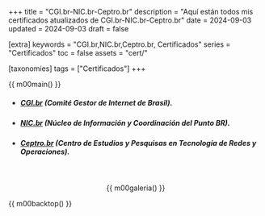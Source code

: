 +++
title = "CGI.br-NIC.br-Ceptro.br"
description = "Aquí están todos mis certificados atualizados de CGI.br-NIC.br-Ceptro.br"
date = 2024-09-03
updated = 2024-09-03
draft = false

[extra]
keywords = "CGI.br,NIC.br,Ceptro.br, Certificados"
series = "Certificados"
toc = false
assets = "cert/"

[taxonomies]
tags = ["Certificados"]
+++

{{ m00main() }}

- ##### [CGI.br](https://cgi.br/) (Comité Gestor de Internet de Brasil).

- ##### [NIC.br](https://nic.br/) (Núcleo de Información y Coordinación del Punto BR).

- ##### [Ceptro.br](https://ceptro.br/) (Centro de Estudios y Pesquisas en Tecnología de Redes y Operaciones).

<br>
<div style="text-align: center;">

{{ m00galeria() }}

</div>

{{ m00backtop() }}
